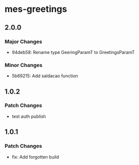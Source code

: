 # mes-greetings

## 2.0.0

### Major Changes

- 94deb58: Rename type GeeringParamT to GreetingsParamT

### Minor Changes

- 5b69215: Add saldacao function

## 1.0.2

### Patch Changes

- test auth publish

## 1.0.1

### Patch Changes

- fix: Add forgotten build
